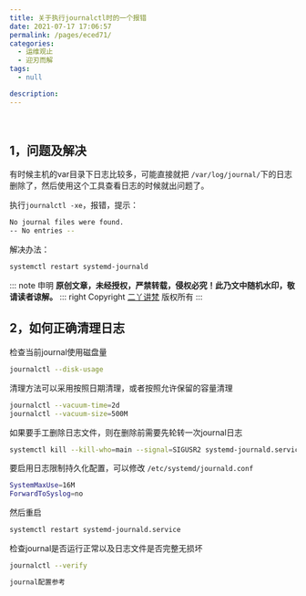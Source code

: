```yaml
---
title: 关于执行journalctl时的一个报错
date: 2021-07-17 17:06:57
permalink: /pages/eced71/
categories:
  - 运维观止
  - 迎刃而解
tags:
  - null

description:
---
```


<br><ArticleTopAd></ArticleTopAd>


## 1，问题及解决

有时候主机的var目录下日志比较多，可能直接就把 `/var/log/journal/`下的日志删除了，然后使用这个工具查看日志的时候就出问题了。

执行`journalctl -xe`，报错，提示：

```sh
No journal files were found.
-- No entries --
```

解决办法：

```sh
systemctl restart systemd-journald
```

::: note 申明
**原创文章<Badge text='eryajf' />，未经授权，严禁转载，侵权必究！此乃文中随机水印，敬请读者谅解。**
::: right
Copyright  [二丫讲梵](https://wiki.eryajf.net) 版权所有
:::

## 2，如何正确清理日志

检查当前journal使用磁盘量

```sh
journalctl --disk-usage
```

清理方法可以采用按照日期清理，或者按照允许保留的容量清理

```sh
journalctl --vacuum-time=2d
journalctl --vacuum-size=500M
```

如果要手工删除日志文件，则在删除前需要先轮转一次journal日志

```sh
systemctl kill --kill-who=main --signal=SIGUSR2 systemd-journald.service
```

要启用日志限制持久化配置，可以修改 `/etc/systemd/journald.conf`

```sh
SystemMaxUse=16M
ForwardToSyslog=no
```

然后重启

```sh
systemctl restart systemd-journald.service
```

检查journal是否运行正常以及日志文件是否完整无损坏

```sh
journalctl --verify

journal配置参考
```



<br><ArticleTopAd></ArticleTopAd>
